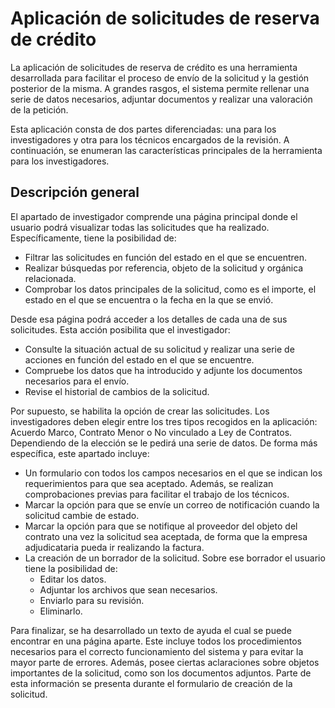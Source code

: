 # Aplicación de solicitudes de reserva de crédito

La aplicación de solicitudes de reserva de crédito es una herramienta desarrollada para facilitar el proceso de envío de
la solicitud y la gestión posterior de la misma. A grandes rasgos, el sistema permite rellenar una serie de datos necesarios,
adjuntar documentos y realizar una valoración de la petición.

Esta aplicación consta de dos partes diferenciadas: una para los investigadores y otra para los técnicos encargados de
la revisión. A continuación, se enumeran las características principales de la herramienta para los investigadores.

## Descripción general

El apartado de investigador comprende una página principal donde el usuario podrá visualizar todas las solicitudes que
ha realizado. Específicamente, tiene la posibilidad de:
- Filtrar las solicitudes en función del estado en el que se encuentren.
- Realizar búsquedas por referencia, objeto de la solicitud y orgánica relacionada.
- Comprobar los datos principales de la solicitud, como es el importe, el estado en el que se encuentra o la fecha en la
que se envió.

Desde esa página podrá acceder a los detalles de cada una de sus solicitudes. Esta acción posibilita que el investigador:
- Consulte la situación actual de su solicitud y realizar una serie de acciones en función del estado en el que se encuentre.
- Compruebe los datos que ha introducido y adjunte los documentos necesarios para el envío.
- Revise el historial de cambios de la solicitud.

Por supuesto, se habilita la opción de crear las solicitudes. Los investigadores deben elegir entre los tres tipos recogidos
en la aplicación: Acuerdo Marco, Contrato Menor o No vinculado a Ley de Contratos. Dependiendo de la elección se le pedirá
una serie de datos. De forma más específica, este apartado incluye:
- Un formulario con todos los campos necesarios en el que se indican los requerimientos para que sea aceptado. Además, se
realizan comprobaciones previas para facilitar el trabajo de los técnicos.
- Marcar la opción para que se envíe un correo de notificación cuando la solicitud cambie de estado.
- Marcar la opción para que se notifique al proveedor del objeto del contrato una vez la solicitud sea aceptada, de forma
que la empresa adjudicataria pueda ir realizando la factura.
- La creación de un borrador de la solicitud. Sobre ese borrador el usuario tiene la posibilidad de:
  - Editar los datos.
  - Adjuntar los archivos que sean necesarios.
  - Enviarlo para su revisión.
  - Eliminarlo.

Para finalizar, se ha desarrollado un texto de ayuda el cual se puede encontrar en una página aparte. Este incluye todos
los procedimientos necesarios para el correcto funcionamiento del sistema y para evitar la mayor parte de errores. Además,
posee ciertas aclaraciones sobre objetos importantes de la solicitud, como son los documentos adjuntos. Parte de esta información
se presenta durante el formulario de creación de la solicitud.



